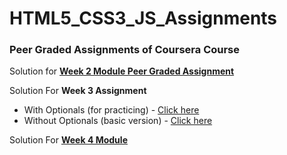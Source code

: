 # HTML5_CSS3_JS_Assignments
<h3>Peer Graded Assignments of Coursera Course</h3>

Solution for **[Week 2 Module Peer Graded Assignment](https://sasank09.github.io/HTML5_CSS3_JS_Assignments/Module2/index.html)**

Solution For **Week 3 Assignment**
  *  With Optionals (for practicing)      - [Click here](https://sasank09.github.io/HTML5_CSS3_JS_Assignments/Module3/index.html)
  *  Without Optionals (basic version)    - [Click here](https://sasank09.github.io/HTML5_CSS3_JS_Assignments/Module3/index_basic.html)
  
Solution For **[Week 4 Module](https://sasank09.github.io/HTML5_CSS3_JS_Assignments/Module4)**



